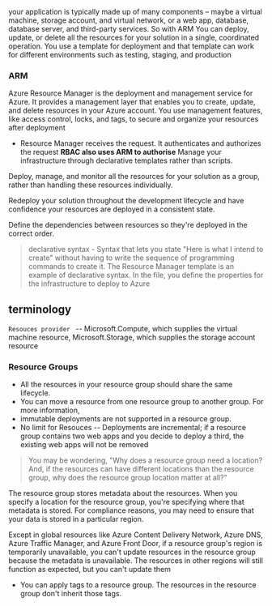 your application is typically made up of many components – maybe a virtual machine, storage account, and virtual network, or a web app, database, database server, and third-party services. 
So with ARM You can deploy, update, or delete all the resources for your solution in a single, coordinated operation. You use a template for deployment and that template can work for different environments such as testing, staging, and production


### ARM
Azure Resource Manager is the deployment and management service for Azure. It provides a management layer that enables you to create, update, and delete resources in your Azure account. You use management features, like access control, locks, and tags, to secure and organize your resources after deployment

- Resource Manager receives the request. It authenticates and authorizes the request **RBAC also uses ARM to authorise**
Manage your infrastructure through declarative templates rather than scripts.

Deploy, manage, and monitor all the resources for your solution as a group, rather than handling these resources individually.

Redeploy your solution throughout the development lifecycle and have confidence your resources are deployed in a consistent state.

Define the dependencies between resources so they're deployed in the correct order.

> declarative syntax - Syntax that lets you state "Here is what I intend to create" without having to write the sequence of programming commands to create it. The Resource Manager template is an example of declarative syntax. In the file, you define the properties for the infrastructure to deploy to Azure

## terminology

`Resouces provider ` -- Microsoft.Compute, which supplies the virtual machine resource, Microsoft.Storage, which supplies the storage account resource

### Resource Groups
- All the resources in your resource group should share the same lifecycle. 
- You can move a resource from one resource group to another group. For more information, 
- immutable deployments are not supported in a resource group. 
- No limit for Resouces -- Deployments are incremental; if a resource group contains two web apps and you decide to deploy a third, the existing web apps will not be removed
> You may be wondering, "Why does a resource group need a location? And, if the resources can have different locations than the resource group, why does the resource group location matter at all?"

The resource group stores metadata about the resources. When you specify a location for the resource group, you're specifying where that metadata is stored. For compliance reasons, you may need to ensure that your data is stored in a particular region.

Except in global resources like Azure Content Delivery Network, Azure DNS, Azure Traffic Manager, and Azure Front Door, if a resource group's region is temporarily unavailable, you can't update resources in the resource group because the metadata is unavailable. The resources in other regions will still function as expected, but you can't update them

- You can apply tags to a resource group. The resources in the resource group don't inherit those tags.
